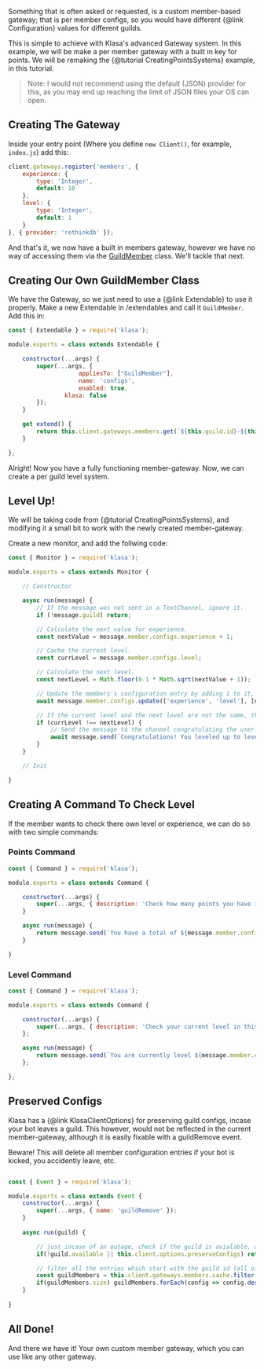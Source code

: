 Something that is often asked or requested, is a custom member-based gateway; that is per member configs, so you would have different {@link Configuration} values for different guilds.

This is simple to achieve with Klasa's advanced Gateway system. In this example, we will be make a per member gateway with a built in key for points. We will be remaking the {@tutorial CreatingPointsSystems} example, in this tutorial.

> Note: I would not recommend using the default (JSON) provider for this, as you may end up reaching the limit of JSON files your OS can open.

## Creating The Gateway

Inside your entry point (Where you define `new Client()`, for example, `index.js`) add this:

```javascript
client.gateways.register('members', {
	experience: {
		type: 'Integer',
		default: 10
	},
	level: {
		type: 'Integer',
		default: 1
	}
}, { provider: 'rethinkdb' });
```

And that's it, we now have a built in members gateway, however we have no way of accessing them via the [GuildMember](https://discord.js.org/#/docs/main/master/class/GuildMember) class. We'll tackle that next.

## Creating Our Own GuildMember Class

We have the Gateway, so we just need to use a {@link Extendable} to use it properly. Make a new Extendable in /extendables and call it `GuildMember`. Add this in:

```javascript
const { Extendable } = require('klasa');

module.exports = class extends Extendable {

	constructor(...args) {
		super(...args, {
            		appliesTo: ["GuildMember"],
            		name: 'configs',
            		enabled: true,
         	  	klasa: false
		});
	}

	get extend() {
		return this.client.gateways.members.get(`${this.guild.id}-${this.id}`, true); //we pass "true" here to create an entry, if it doesn't exist.
	}

};

```

Alright! Now you have a fully functioning member-gateway. Now, we can create a per guild level system.

## Level Up!

We will be taking code from {@tutorial CreatingPointsSystems}, and modifying it a small bit to work with the newly created member-gateway.


Create a new monitor, and add the follwing code:

```javascript
const { Monitor } = require('klasa');

module.exports = class extends Monitor {

	// Constructor

	async run(message) {
		// If the message was not sent in a TextChannel, ignore it.
		if (!message.guild) return;

		// Calculate the next value for experience.
		const nextValue = message.member.configs.experience + 1;

		// Cache the current level.
		const currLevel = message.member.configs.level;

		// Calculate the next level.
		const nextLevel = Math.floor(0.1 * Math.sqrt(nextValue + 1));

		// Update the members's configuration entry by adding 1 to it, and update the level also.
		await message.member.configs.update(['experience', 'level'], [nextValue, nextLevel]);

		// If the current level and the next level are not the same, then it has increased, and you can send the message.
		if (currLevel !== nextLevel) {
			// Send the message to the channel congratulating the user.
			await message.send(`Congratulations! You leveled up to level **${currLevel}**!`);
		}
	}

	// Init

}
```


## Creating A Command To Check Level

If the member wants to check there own level or experience, we can do so with two simple commands:

### Points Command

```javascript
const { Command } = require('klasa');

module.exports = class extends Command {

	constructor(...args) {
		super(...args, { description: 'Check how many points you have in this guild.' });
	}

	async run(message) {
		return message.send(`You have a total of ${message.member.configs.experience} experience points!`);
	}

}

```

### Level Command


```javascript
const { Command } = require('klasa');

module.exports = class extends Command {

	constructor(...args) {
		super(...args, { description: 'Check your current level in this guild.' });
	};

	async run(message) {
		return message.send(`You are currently level ${message.member.configs.level}!`);
	};

};

```

## Preserved Configs

Klasa has a {@link KlasaClientOptions} for preserving guild configs, incase your bot leaves a guild. This however, would not be reflected in the current member-gateway, although it is easily fixable with a guildRemove event.

<aside class="warning">
    Beware! This will delete all member configuration entries if your bot is kicked, you accidently leave, etc.
</aside>

```javascript

const { Event } = require('klasa');

module.exports = class extends Event {
	constructor(...args) {
		super(...args, { name: 'guildRemove' });
	}
	
	async run(guild) {

		// just incase of an outage, check if the guild is avialable, and also check if we are preserving configs.
		if(!guild.available || this.client.options.preserveConfigs) return;

		// filter all the entries which start with the guild id (all of the guilds members, which we are storing)
		const guildMembers = this.client.gateways.members.cache.filter(config => config.id.startsWith(guild.id));
		if(guildMembers.size) guildMembers.forEach(config => config.destroy());
	}
	
}
```

## All Done!

And there we have it! Your own custom member gateway, which you can use like any other gateway.
